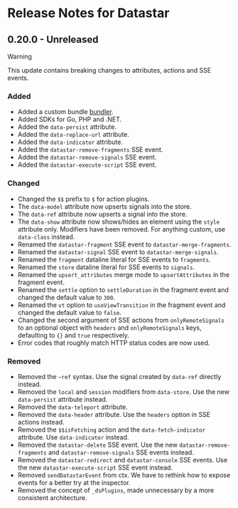 # Release Notes for Datastar

## 0.20.0 - Unreleased

> [!WARNING]
> This update contains breaking changes to attributes, actions and SSE events.

### Added

- Added a custom bundle [bundler](https://data-star.dev/bundler).
- Added SDKs for Go, PHP and .NET.
- Added the `data-persist` attribute.
- Added the `data-replace-url` attribute.
- Added the `data-indicator` attribute.
- Added the `datastar-remove-fragments` SSE event.
- Added the `datastar-remove-signals` SSE event.
- Added the `datastar-execute-script` SSE event.

### Changed

- Changed the `$$` prefix to `$` for action plugins.
- The `data-model` attribute now upserts signals into the store.
- The `data-ref` attribute now upserts a signal into the store.
- The `data-show` attribute now shows/hides an element using the `style` attribute only. Modifiers have been removed. For anything custom, use `data-class` instead.
- Renamed the `datastar-fragment` SSE event to `datastar-merge-fragments`.
- Renamed the `datastar-signal` SSE event to `datastar-merge-signals`.
- Renamed the `fragment` dataline literal for SSE events to `fragments`.
- Renamed the `store` dataline literal for SSE events to `signals`.
- Renamed the `upsert_attributes` merge mode to `upsertAttributes` in the fragment event.
- Renamed the `settle` option to `settleDuration` in the fragment event and changed the default value to `300`.
- Renamed the `vt` option to `useViewTransition` in the fragment event and changed the default value to `false`.
- Changed the second argument of SSE actions from `onlyRemoteSignals` to an optional object with `headers` and `onlyRemoteSignals` keys, defaulting to `{}` and `true` respectively.
- Error codes that roughly match HTTP status codes are now used.

### Removed

- Removed the `~ref` syntax. Use the signal created by `data-ref` directly instead.
- Removed the `local` and `session` modifiers from `data-store`. Use the new `data-persist` attribute instead.
- Removed the `data-teleport` attribute. 
- Removed the `data-header` attribute.  Use the `headers` option in SSE actions instead.
- Removed the `$$isFetching` action and the `data-fetch-indicator` attribute. Use `data-indicator` instead.
- Removed the `datastar-delete` SSE event. Use the new `datastar-remove-fragments` and `datastar-remove-signals` SSE events instead.
- Removed the `datastar-redirect` and `datastar-console` SSE events. Use the new `datastar-execute-script` SSE event instead.
- Removed `sendDatastarEvent` from ctx.  We have to rethink how to expose events for a better try at the inspector.
- Removed the concept of `_dsPlugins`, made unnecessary by a more consistent architecture.
